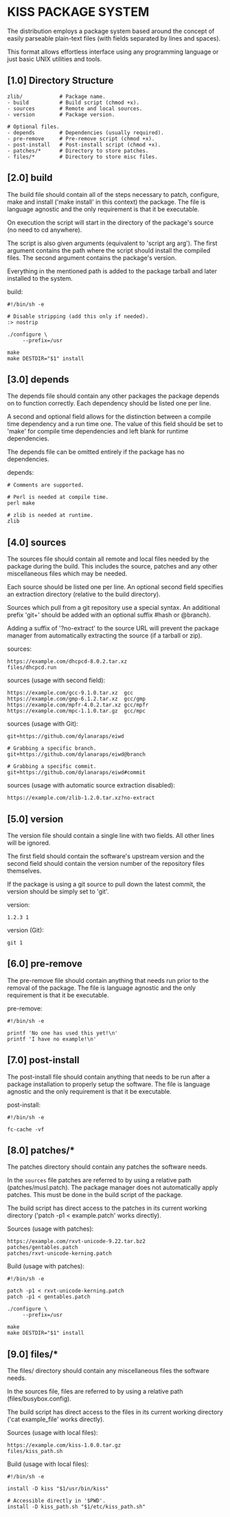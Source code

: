 KISS PACKAGE SYSTEM
===================

The distribution employs a package system based around the concept of easily
parseable plain-text files (with fields separated by lines and spaces).

This format allows effortless interface using any programming language or just
basic UNIX utilities and tools.

[1.0] Directory Structure
-------------------------

    zlib/            # Package name.
    - build          # Build script (chmod +x).
    - sources        # Remote and local sources.
    - version        # Package version.

    # Optional files.
    - depends        # Dependencies (usually required).
    - pre-remove     # Pre-remove script (chmod +x).
    - post-install   # Post-install script (chmod +x).
    - patches/*      # Directory to store patches.
    - files/*        # Directory to store misc files.

[2.0] build
-----------

The build file should contain all of the steps necessary to patch, configure,
make and install ('make install' in this context) the package. The file is
language agnostic and the only requirement is that it be executable.

On execution the script will start in the directory of the package's source
(no need to cd anywhere).

The script is also given arguments (equivalent to 'script arg arg'). The first
argument contains the path where the script should install the compiled files.
The second argument contains the package's version.

Everything in the mentioned path is added to the package tarball and later
installed to the system.

build:

    #!/bin/sh -e
    
    # Disable stripping (add this only if needed).
    :> nostrip

    ./configure \
         --prefix=/usr                                                         

    make
    make DESTDIR="$1" install

[3.0] depends
-------------

The depends file should contain any other packages the package depends on to
function correctly. Each dependency should be listed one per line.

A second and optional field allows for the distinction between a compile time
dependency and a run time one. The value of this field should be set to 'make'
for compile time dependencies and left blank for runtime dependencies.

The depends file can be omitted entirely if the package has no dependencies.

depends:

    # Comments are supported.
    
    # Perl is needed at compile time.
    perl make
    
    # zlib is needed at runtime.
    zlib

[4.0] sources
-------------

The sources file should contain all remote and local files needed by the
package during the build. This includes the source, patches and any other
miscellaneous files which may be needed.

Each source should be listed one per line. An optional second field specifies
an extraction directory (relative to the build directory).

Sources which pull from a git repository use a special syntax. An additional
prefix 'git+' should be added with an optional suffix #hash or @branch).

Adding a suffix of '?no-extract' to the source URL will prevent the package
manager from automatically extracting the source (if a tarball or zip).

sources:
    
    https://example.com/dhcpcd-8.0.2.tar.xz
    files/dhcpcd.run

sources (usage with second field):
    
    https://example.com/gcc-9.1.0.tar.xz  gcc
    https://example.com/gmp-6.1.2.tar.xz  gcc/gmp
    https://example.com/mpfr-4.0.2.tar.xz gcc/mpfr
    https://example.com/mpc-1.1.0.tar.gz  gcc/mpc

sources (usage with Git):

    git+https://github.com/dylanaraps/eiwd
    
    # Grabbing a specific branch.
    git+https://github.com/dylanaraps/eiwd@branch
    
    # Grabbing a specific commit.
    git+https://github.com/dylanaraps/eiwd#commit
    
sources (usage with automatic source extraction disabled):

    https://example.com/zlib-1.2.0.tar.xz?no-extract

[5.0] version
-------------

The version file should contain a single line with two fields. All other lines
will be ignored.

The first field should contain the software's upstream version and the second
field should contain the version number of the repository files themselves.

If the package is using a git source to pull down the latest commit, the
version should be simply set to 'git'.

version:

    1.2.3 1

version (Git):

    git 1

[6.0] pre-remove
----------------

The pre-remove file should contain anything that needs run prior to the
removal of the package. The file is language agnostic and the only requirement
is that it be executable.

pre-remove:

    #!/bin/sh -e
    
    printf 'No one has used this yet!\n'
    printf 'I have no example!\n'

[7.0] post-install
------------------

The post-install file should contain anything that needs to be run after a
package installation to properly setup the software. The file is language
agnostic and the only requirement is that it be executable.

post-install:

    #!/bin/sh -e
    
    fc-cache -vf

[8.0] patches/*
---------------

The patches directory should contain any patches the software needs.

In the `sources` file patches are referred to by using a relative path
(patches/musl.patch). The package manager does not automatically apply patches.
This must be done in the build script of the package.

The build script has direct access to the patches in its current working
directory ('patch -p1 < example.patch' works directly).

Sources (usage with patches):

    https://example.com/rxvt-unicode-9.22.tar.bz2
    patches/gentables.patch
    patches/rxvt-unicode-kerning.patch

Build (usage with patches):

    #!/bin/sh -e
    
    patch -p1 < rxvt-unicode-kerning.patch
    patch -p1 < gentables.patch
    
    ./configure \
         --prefix=/usr
         
    make
    make DESTDIR="$1" install

[9.0] files/*
-------------

The files/ directory should contain any miscellaneous files the software needs.

In the sources file, files are referred to by using a relative path
(files/busybox.config).

The build script has direct access to the files in its current working
directory ('cat example_file' works directly).

Sources (usage with local files):

    https://example.com/kiss-1.0.0.tar.gz
    files/kiss_path.sh
    
Build (usage with local files):

    #!/bin/sh -e
    
    install -D kiss "$1/usr/bin/kiss"
    
    # Accessible directly in '$PWD'.
    install -D kiss_path.sh "$1/etc/kiss_path.sh"
